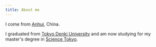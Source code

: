 ```yaml
---
title: About me
---
```

I come from [Anhui](https://en.wikipedia.org/wiki/Anhui), China. 

I graduated from [Tokyo Denki University](https://www.dendai.ac.jp/) and am now studying for my master's degree in [Science Tokyo](https://www.isct.ac.jp/ja).

